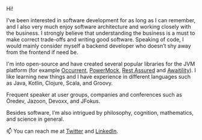 Hi!

I’ve been interested in software development for as long as I can remember, and I also very much enjoy software architecture and working closely with the business. I strongly believe that understanding the business is a must to make correct trade-offs and writing good software. Speaking of code, I would mainly consider myself a backend developer who doesn’t shy away from the frontend if need be.

I'm into open-source and have created several popular libraries for the JVM platform (for example [Occurrent](https://occurrent.org/), [PowerMock](http://powermock.org/), [Rest Assured](https://rest-assured.io/) and [Awaitility](http://www.awaitility.org/)). I like learning new things and I have experience in different languages such as Java, Kotlin, Clojure, Scala, and Groovy. 

Frequent speaker at user groups, companies and conferences such as Öredev, Jazoon, Devoxx, and JFokus.

Besides software, I’m also intrigued by philosophy, cognition, mathematics, and science in general.

📫 You can reach me at [Twitter](https://twitter.com/johanhaleby) and [LinkedIn](https://se.linkedin.com/in/johan-haleby-a1163b4a).

<!--
**johanhaleby/johanhaleby** is a ✨ _special_ ✨ repository because its `README.md` (this file) appears on your GitHub profile.

Here are some ideas to get you started:

- 🔭 I’m currently working on ...
- 🌱 I’m currently learning ...
- 👯 I’m looking to collaborate on ...
- 🤔 I’m looking for help with ...
- 💬 Ask me about ...
- 📫 How to reach me: ...
- 😄 Pronouns: ...
- ⚡ Fun fact: ...
-->
